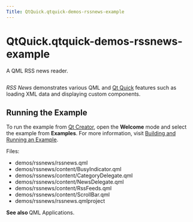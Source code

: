 ```yaml
---
Title: QtQuick.qtquick-demos-rssnews-example
---
```


# QtQuick.qtquick-demos-rssnews-example

<span class="subtitle"></span>
<!-- $$$demos/rssnews-description -->
<p>A QML RSS news reader.<p class="centerAlign"><img src="https://developer.ubuntu.com/static/devportal_uploaded/2be28db8-59a8-4b49-b60a-3709f460de83-../qtquick-demos-rssnews-example/images/qtquick-demo-rssnews-small.png" alt="" /></p><p><i>RSS News</i> demonstrates various QML and <a href="QtQuick.qtquick-index.md">Qt Quick</a> features such as loading XML data and displaying custom components.</p>
<h2>Running the Example</h2>
<p>To run the example from <a href="../../../scopes/cpp/sdk-14.10/U1db.Index.md">Qt Creator</a>, open the <b>Welcome</b> mode and select the example from <b>Examples</b>. For more information, visit <a href="http://qt-project.org/doc/qtcreator/creator-build-example-application.html">Building and Running an Example</a>.</p>
<p>Files:</p>
<ul>
<li>demos/rssnews/rssnews.qml</li>
<li>demos/rssnews/content/BusyIndicator.qml</li>
<li>demos/rssnews/content/CategoryDelegate.qml</li>
<li>demos/rssnews/content/NewsDelegate.qml</li>
<li>demos/rssnews/content/RssFeeds.qml</li>
<li>demos/rssnews/content/ScrollBar.qml</li>
<li>demos/rssnews/rssnews.qmlproject</li>
</ul>
<p><b>See also </b>QML Applications.</p>
<!-- @@@demos/rssnews -->

